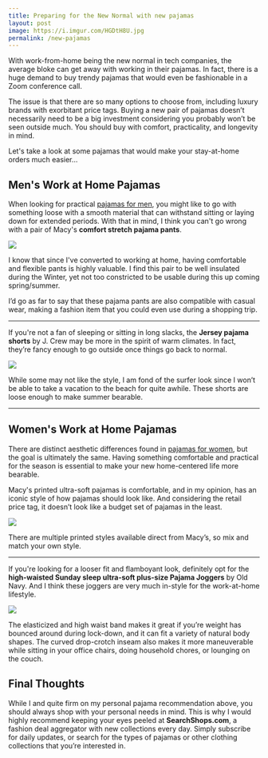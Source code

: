 ```yaml
---
title: Preparing for the New Normal with new pajamas
layout: post
image: https://i.imgur.com/HGDtH8U.jpg
permalink: /new-pajamas
---
```


With work-from-home being the new normal in tech companies, the average bloke can get away with working in their pajamas. In fact, there is a huge demand  to buy trendy pajamas that would even be fashionable in a Zoom conference call.

The issue is that there are so many options to choose from, including luxury brands with exorbitant price tags. Buying a new pair of pajamas doesn’t necessarily need to be a big investment considering you probably won’t be seen outside much. You should buy with comfort, practicality, and longevity in mind. 

Let's take a look at some pajamas that would make your stay-at-home orders much easier...

## Men's Work at Home Pajamas

When looking for practical [pajamas for men](https://searchshops.com/collection/men-pajamas), you might like to go with something loose with a smooth material that can withstand sitting or laying down for extended periods. With that in mind, I think you can't go wrong with a pair of Macy's **comfort stretch pajama pants**.

![](https://i.imgur.com/EPPI2H7.png)

I know that since I've converted to working at home, having comfortable and flexible pants is highly valuable. I find this pair to be well insulated during the Winter, yet not too constricted to be usable during this up coming spring/summer.

I’d go as far to say that these pajama pants are also compatible with casual wear, making a fashion item that you could even use during a shopping trip.

---

If you're not a fan of sleeping or sitting in long slacks, the **Jersey pajama shorts** by J. Crew may be more in the spirit of warm climates. In fact, they’re fancy enough to go outside once things go back to normal.

![](https://i.imgur.com/MLjOpYQ.png)

While some may not like the style, I am fond of the surfer look since I won’t be able to take a vacation to the beach for quite awhile. These shorts are loose enough to make summer bearable.

---

## Women's Work at Home Pajamas

There are distinct aesthetic differences found in [pajamas for women](https://searchshops.com/collection/women-pajamas), but the goal is ultimately the same. Having something comfortable and practical for the season is essential to make your new home-centered life more bearable.

Macy's printed ultra-soft pajamas is comfortable, and in my opinion, has an iconic style of how pajamas should look like. And considering the retail price tag, it doesn’t look like a budget set of pajamas in the least.

![](https://i.imgur.com/J53KvNy.png)

There are multiple printed styles available direct from Macy’s, so mix and match your own style.

---

If you're looking for a looser fit and flamboyant look, definitely opt for the **high-waisted Sunday sleep ultra-soft plus-size Pajama Joggers** by Old Navy. And I think these joggers are very much in-style for the work-at-home lifestyle.

![](https://i.imgur.com/PnPNo2T.png)

The elasticized and high waist band makes it great if you’re weight has bounced around during lock-down, and it can fit a variety of natural body shapes. The curved drop-crotch inseam also makes it more maneuverable while sitting in your office chairs, doing household chores, or lounging on the couch.

## Final Thoughts

While I and quite firm on my personal pajama recommendation above, you should always shop with your personal needs in mind. This is why I would highly recommend keeping your eyes peeled at **SearchShops.com**, a fashion deal aggregator with new collections every day. Simply subscribe for daily updates, or search for the types of pajamas or other clothing collections that you’re interested in.


